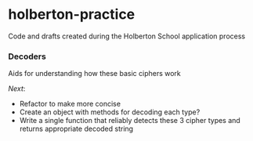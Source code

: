 # holberton-practice
Code and drafts created during the Holberton School application process

### Decoders
Aids for understanding how these basic ciphers work  

_Next_:  
* Refactor to make more concise  
* Create an object with methods for decoding each type?  
* Write a single function that reliably detects these 3 cipher types and returns appropriate decoded string  
